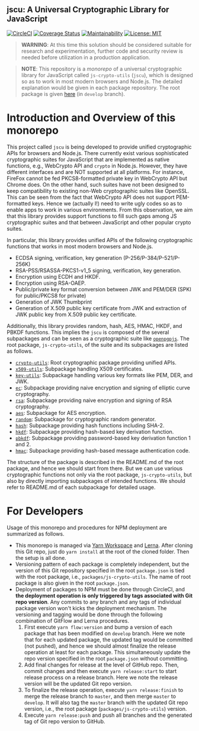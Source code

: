 jscu: A Universal Cryptographic Library for JavaScript
--

[![CircleCI](https://circleci.com/gh/junkurihara/jscu.svg?style=svg)](https://circleci.com/gh/junkurihara/jscu)
[![Coverage Status](https://coveralls.io/repos/github/junkurihara/jscu/badge.svg?branch=develop)](https://coveralls.io/github/junkurihara/jscu?branch=develop)
[![Maintainability](https://api.codeclimate.com/v1/badges/3e20cff0e8e062363a13/maintainability.svg)](https://codeclimate.com/github/junkurihara/jscu/maintainability)
[![License: MIT](https://img.shields.io/badge/License-MIT-yellow.svg)](https://opensource.org/licenses/MIT)

> **WARNING**: At this time this solution should be considered suitable for research and experimentation, further code and security review is needed before utilization in a production application.

> **NOTE**: This repository is a *monorepo* of a universal cryptographic library for JavaScript called `js-crypto-utils` (`jscu`), which is designed so as to work in most modern browsers and Node.js. The detailed explanation would be given in each package repository. The root package is given [here](https://github.com/junkurihara/jscu/tree/develop/packages/js-crypto-utils) (in `develop` branch).

# Introduction and Overview of this monorepo
This project called `jscu` is being developed to provide unified cryptographic APIs for browsers and Node.js. There currently exist various sophisticated cryptographic suites for JavaScript that are implemented as native functions, e.g., WebCrypto API and `crypto` in Node.js. However, they have different interfaces and are NOT supported at all platforms. For instance, FireFox cannot be fed PKCS8-formatted private key in WebCrypto API but Chrome does. On the other hand, such suites have not been designed to keep compatibility to existing non-Web cryptographic suites like OpenSSL. This can be seen from the fact that WebCrypto API does not support PEM-formatted keys. Hence we (actually I!) need to write ugly codes so as to enable apps to work in various environments. From this observation, we aim that this library provides support functions to fill such gaps among JS cryptographic suites and that between JavaScript and other popular crypto suites.

In particular, this library provides unified APIs of the following cryptographic functions that works in most modern browsers and Node.js.

- ECDSA signing, verification, key generation (P-256/P-384/P-521/P-256K)
- RSA-PSS/RSASSA-PKCS1-v1_5 signing, verification, key generation.
- Encryption using ECDH and HKDF.
- Encryption using RSA-OAEP. 
- Public/private key format conversion between JWK and PEM/DER (SPKI for public/PKCS8 for private)
- Generation of JWK Thumbprint
- Generation of X.509 public key certificate from JWK and extraction of JWK public key from X.509 public key certificate.

Additionally, this library provides random, hash, AES, HMAC, HKDF, and PBKDF functions. This implies the `jscu` is composed of the several subpackages and can be seen as a cryptographic suite like [`openpgpjs`](https://openpgpjs.org/). The root package, `js-crypto-utils`, of the suite and its subpackages are listed as follows.

- [`crypto-utils`](https://github.com/junkurihara/jscu/tree/develop/packages/js-crypt-utils): Root cryptographic package providing unified APIs.
- [`x509-utils`](https://github.com/junkurihara/jscu/tree/develop/packages/js-x509-utils): Subpackage handling X509 certificates.
- [`key-utils`](https://github.com/junkurihara/jscu/tree/develop/packages/js-crypto-key-utils): Subpackage handling various key formats like PEM, DER, and JWK.
- [`ec`](https://github.com/junkurihara/jscu/tree/develop/packages/js-crypto-ec): Subpackage providing naive encryption and signing of elliptic curve cryptography.
- [`rsa`](https://github.com/junkurihara/jscu/tree/develop/packages/js-crypto-rsa): Subpackage providing naive encryption and signing of RSA cryptography. 
- [`aes`](https://github.com/junkurihara/jscu/tree/develop/packages/js-crypto-aes): Subpackage for AES encryption.
- [`random`](https://github.com/junkurihara/jscu/tree/develop/packages/js-crypto-random): Subpackage for cryptographic random generator.
- [`hash`](https://github.com/junkurihara/jscu/tree/develop/packages/js-crypto-hash): Subpackage providing hash functions including SHA-2.
- [`hkdf`](https://github.com/junkurihara/jscu/tree/develop/packages/js-crypto-hkdf): Subpackage providing hash-based key derivation function.
- [`pbkdf`](https://github.com/junkurihara/jscu/tree/develop/packages/js-crypto-pbkdf): Subpackage providing password-based key derivation function 1 and 2.
- [`hmac`](https://github.com/junkurihara/jscu/tree/develop/packages/js-crypto-hmac): Subpackage providing hash-based message authentication code.

The structure of the package is described in the README.md of the root package, and hence we should start from there. But we can use various cryptographic functions not only via the root package, `js-crypto-utils`, but also by directly importing subpackages of intended functions. We should refer to README.md of each subpackage for detailed usage.

# For Developers

Usage of this monorepo and procedures for NPM deployment are summarized as follows.

- This monorepo is managed via [Yarn Workspace](https://yarnpkg.com/en/docs/workspaces) and [Lerna](https://github.com/lerna/lerna). After cloning this Git repo, just do `yarn install` at the root of the cloned folder. Then the setup is all done.
- Versioning pattern of each package is completely independent, but the version of this Git repository specified in the root `package.json` is tied with the root package, i.e., `packages/js-crypto-utils`. The name of root package is also given in the root `package.json`.
- Deployment of packages to NPM must be done through CircleCI, and **the deployment operation is only triggered by tags associated with Git repo version**. Any commits to any branch and any tags of individual package version won't kicks the deployment mechanism. The versioning and tagging would be done through the following combination of GitFlow and Lerna procedures.
  1. First execute `yarn flow:version` and bump a version of each package that has been modified on `develop` branch. Here we note that for each updated package, the updated tag would be committed (not pushed), and hence we should almost finalize the release operation at least for each package. This simultaneously update the repo version specified in the root `package.json` without committing.
  2. Add final changes for release at the level of GitHub repo. Then, commit changes and then execute `yarn release:start` to start release process on a release branch. Here we note the release version will be the updated Git repo version.
  3. To finalize the release operation, execute `yarn release:finish` to merge the release branch to `master`, and then merge `master` to `develop`. It will also tag the `master` branch with the updated Git repo version, i.e., the root package (`packages/js-crypto-utils`) version.
  4. Execute `yarn release:push` and push all branches and the generated tag of Git repo version to GitHub.